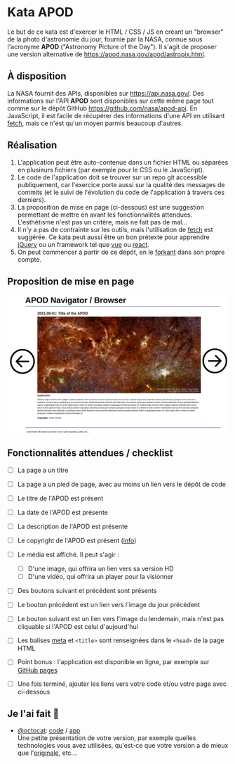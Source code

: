 # Kata APOD

Le but de ce kata est d'exercer le HTML / CSS / JS en créant un "browser" de
la photo d'astronomie du jour, fournie par la NASA, connue sous l'acronyme
**APOD** ("Astronomy Picture of the Day"). Il s'agit de proposer une version
alternative de <https://apod.nasa.gov/apod/astropix.html>.


## À disposition

La NASA fournit des APIs, disponibles sur <https://api.nasa.gov/>. Des
informations sur l'API **APOD** sont disponibles sur cette même page tout comme
sur le dépôt GitHub <https://github.com/nasa/apod-api>. En JavaScript,
il est facile de récupérer des informations d'une API en utilisant
[fetch](https://developer.mozilla.org/en-US/docs/Web/API/Fetch_API), mais ce
n'est qu'un moyen parmis beaucoup d'autres.


## Réalisation

1. L'application peut être auto-contenue dans un fichier HTML ou séparées en
plusieurs fichiers (par exemple pour le CSS ou le JavaScript).
1. Le code de l'application doit se trouver sur un repo git accessible
publiquement, car l'exercice porte aussi sur la qualité des messages de commits
(et le suivi de l'évolution du code de l'application à travers ces derniers).
1. La proposition de mise en page (ci-dessous) est une suggestion permettant de 
mettre en avant les fonctionnalités attendues. L'esthétisme n'est pas un 
critère, mais ne fait pas de mal...
1. Il n'y a pas de contrainte sur les outils, mais l'utilisation de
[fetch](https://developer.mozilla.org/en-US/docs/Web/API/Fetch_API)
est suggérée. Ce kata peut aussi être un bon prétexte pour apprendre
[jQuery](https://jquery.com/) ou un framework tel que [vue](https://vuejs.org/)
ou [react](https://reactjs.org/).
1. On peut commencer à partir de ce dépôt, en le
[forkant](https://docs.github.com/en/github/collaborating-with-pull-requests/working-with-forks/about-forks)
dans son propre compte.


## Proposition de mise en page

![](./doc/apodbrowser.png)


## Fonctionnalités attendues / checklist

- [ ] La page a un titre
- [ ] La page a un pied de page, avec au moins un lien vers le dépôt de code
- [ ] Le titre de l'APOD est présent
- [ ] La date de l'APOD est présente
- [ ] La description de l'APOD est présente
- [ ] Le copyright de l'APOD est présent ([info](https://github.com/nasa/apod-api#copyright))
- [ ] Le média est affiché. Il peut s'agir :
  - [ ] D'une image, qui offrira un lien vers sa version HD
  - [ ] D'une vidéo, qui offrira un player pour la visionner
- [ ] Des boutons suivant et précédent sont présents
- [ ] Le bouton précédent est un lien vers l'image du jour précédent
- [ ] Le bouton suivant est un lien vers l'image du lendemain, mais n'est pas  
  cliquable si l'APOD est celui d'aujourd'hui
- [ ] Les balises [meta](https://developer.mozilla.org/fr/docs/Web/HTML/Element/meta) 
  et `<title>` sont renseignées dans le `<head>` de la page HTML
- [ ] Point bonus : l'application est disponible en ligne, par exemple sur 
  [GitHub pages](https://pages.github.com/)
- [ ] Une fois terminé, ajouter les liens vers votre code et/ou votre page avec
  ci-dessous


## Je l'ai fait 💪

* [@octocat](https://github.com/octocat): [code](https://#) / [app](https://#)  
  Une petite présentation de votre version, par exemple quelles technologies
  vous avez utilisées, qu'est-ce que votre version a de mieux que
  l'[originale](https://apod.nasa.gov/apod/astropix.html), etc...
